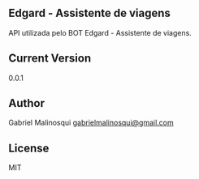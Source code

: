 
## Edgard - Assistente de viagens
API utilizada pelo BOT Edgard - Assistente de viagens.

## Current Version
0.0.1

## Author
Gabriel Malinosqui <gabrielmalinosqui@gmail.com>

## License
MIT

        